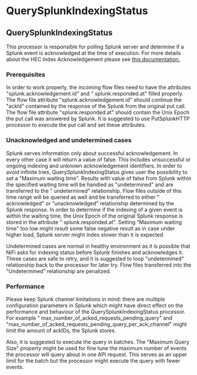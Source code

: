 <!--
  Licensed to the Apache Software Foundation (ASF) under one or more
  contributor license agreements.  See the NOTICE file distributed with
  this work for additional information regarding copyright ownership.
  The ASF licenses this file to You under the Apache License, Version 2.0
  (the "License"); you may not use this file except in compliance with
  the License.  You may obtain a copy of the License at
      http://www.apache.org/licenses/LICENSE-2.0
  Unless required by applicable law or agreed to in writing, software
  distributed under the License is distributed on an "AS IS" BASIS,
  WITHOUT WARRANTIES OR CONDITIONS OF ANY KIND, either express or implied.
  See the License for the specific language governing permissions and
  limitations under the License.
-->

# QuerySplunkIndexingStatus

## QuerySplunkIndexingStatus

This processor is responsible for polling Splunk server and determine if a Splunk event is acknowledged at the time of
execution. For more details about the HEC Index Acknowledgement please
see [this documentation.](https://docs.splunk.com/Documentation/Splunk/LATEST/Data/AboutHECIDXAck)

### Prerequisites

In order to work properly, the incoming flow files need to have the attributes "splunk.acknowledgement.id" and "
splunk.responded.at" filled properly. The flow file attribute "splunk.acknowledgement.id" should continue the "ackId"
contained by the response of the Splunk from the original put call. The flow file attribute "splunk.responded.at" should
contain the Unix Epoch the put call was answered by Splunk. It is suggested to use PutSplunkHTTP processor to execute
the put call and set these attributes.

### Unacknowledged and undetermined cases

Splunk serves information only about successful acknowledgement. In every other case it will return a value of false.
This includes unsuccessful or ongoing indexing and unknown acknowledgement identifiers. In order to avoid infinite
tries, QuerySplunkIndexingStatus gives user the possibility to set a "Maximum waiting time". Results with value of false
from Splunk within the specified waiting time will be handled as "undetermined" and are transferred to the "
undetermined" relationship. Flow files outside of this time range will be queried as well and be transferred to either "
acknowledged" or "unacknowledged" relationship determined by the Splunk response. In order to determine if the indexing
of a given event is within the waiting time, the Unix Epoch of the original Splunk response is stored in the attribute "
splunk.responded.at". Setting "Maximum waiting time" too low might result some false negative result as in case under
higher load, Splunk server might index slower than it is expected.

Undetermined cases are normal in healthy environment as it is possible that NiFi asks for indexing status before Splunk
finishes and acknowledges it. These cases are safe to retry, and it is suggested to loop "undetermined" relationship
back to the processor for later try. Flow files transferred into the "Undetermined" relationship are penalized.

### Performance

Please keep Splunk channel limitations in mind: there are multiple configuration parameters in Splunk which might have
direct effect on the performance and behaviour of the QuerySplunkIndexingStatus processor. For example "
max\_number\_of\_acked\_requests\_pending\_query" and 
"max\_number\_of\_acked\_requests\_pending\_query\_per\_ack\_channel" might limit the amount of ackIDs, the Splunk
stores.

Also, it is suggested to execute the query in batches. The "Maximum Query Size" property might be used for fine tune the
maximum number of events the processor will query about in one API request. This serves as an upper limit for the batch
but the processor might execute the query with fewer events.